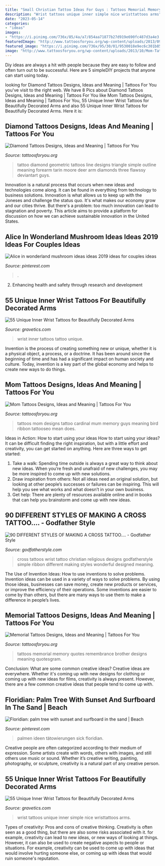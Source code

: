 ```yaml
---
title: "Small Christian Tattoo Ideas For Guys : Tattoos Memorial Memory Quotes Remembrance Brother Designs Meaning Quotesgram"
description: "Wrist tattoos unique inner simple nice wristtattoos arms"
date: "2023-05-14"
categories:
- "ideas"
images:
- "https://i.pinimg.com/736x/85/4a/a7/854aa71877b27d919e690fc487d3a4e3.jpg"
featuredImage: "http://www.tattoosforyou.org/wp-content/uploads/2013/09/Memory-Tattoos.jpg"
featured_image: "https://i.pinimg.com/736x/95/30/01/9530018e9ec6c301b85a7b872cbb74fc.jpg"
image: "http://www.tattoosforyou.org/wp-content/uploads/2013/10/Mom-Tattoos-For-Men.jpg"
---
```



Diy ideas are always a hit with people because they are easy to follow and often turn out to be successful. Here are 5 simpleDIY projects that anyone can start using today.

	

		
looking for Diamond Tattoos Designs, Ideas and Meaning | Tattoos For You you've visit to the right web. We have 8 Pics about Diamond Tattoos Designs, Ideas and Meaning | Tattoos For You like Mom Tattoos Designs, Ideas and Meaning | Tattoos For You, 55 Unique Inner Wrist Tattoos for Beautifully Decorated Arms and also 55 Unique Inner Wrist Tattoos for Beautifully Decorated Arms. Here it is:
		
    
## Diamond Tattoos Designs, Ideas And Meaning | Tattoos For You

<img loading=lazy src="http://www.tattoosforyou.org/wp-content/uploads/2013/10/Diamond-Tattoo-Outline.jpg" onerror="this.onerror=null;this.src='https://tse3.mm.bing.net/th?id=OIP.vVkqAr_uxybTuo_nAz255QHaJ4&amp;pid=15.1';" alt="Diamond Tattoos Designs, Ideas and Meaning | Tattoos For You">

_Source: tattoosforyou.org_

>tattoo diamond geometric tattoos line designs triangle simple outline meaning forearm tarin moore deer arm diamonds three flawssy deviantart guys. 

	

Innovation is a natural process that occurs when new ideas and technologies come along. It can be found in everything from technology to business solutions. Innovation is what allows us to keep up with the Joneses and challenge the status quo. It's what makes our economy grow and our cities thrive. But there's a problem: too much innovation can lead to stagnation and poverty. This article aims to provide a platform for discussion on how we can achieve sustainable innovation in the United States.

    
## Alice In Wonderland Mushroom Ideas Ideas 2019 Ideas For Couples Ideas

<img loading=lazy src="https://i.pinimg.com/736x/85/4a/a7/854aa71877b27d919e690fc487d3a4e3.jpg" onerror="this.onerror=null;this.src='https://tse1.mm.bing.net/th?id=OIP.25MCRkaa6tGq4vTSLwWw3AHaLH&amp;pid=15.1';" alt="Alice in wonderland mushroom ideas ideas 2019 ideas for couples ideas">

_Source: pinterest.com_

>. 

	

2. Enhancing health and safety through research and development 

    
## 55 Unique Inner Wrist Tattoos For Beautifully Decorated Arms

<img loading=lazy src="https://www.gravetics.com/wp-content/uploads/2017/03/Inner-Wrist-Tattoo-Design.jpg" onerror="this.onerror=null;this.src='https://tse2.mm.bing.net/th?id=OIP.aQ5ELNMW1gtYsnk35MDYaQHaHa&amp;pid=15.1';" alt="55 Unique Inner Wrist Tattoos for Beautifully Decorated Arms">

_Source: gravetics.com_

>wrist inner tattoos tattoo unique. 

	

Invention is the process of creating something new or unique, whether it is a physical object, a process, or a doctrine. It has been around since the beginning of time and has had a significant impact on human society and culture. Today, invention is a key part of the global economy and helps to create new ways to do things.

    
## Mom Tattoos Designs, Ideas And Meaning | Tattoos For You

<img loading=lazy src="http://www.tattoosforyou.org/wp-content/uploads/2013/10/Mom-Tattoos-For-Men.jpg" onerror="this.onerror=null;this.src='https://tse1.mm.bing.net/th?id=OIP.L3S7JZlE9ZeLXUglwl-sRwHaJ4&amp;pid=15.1';" alt="Mom Tattoos Designs, Ideas and Meaning | Tattoos For You">

_Source: tattoosforyou.org_

>tattoos mom designs tattoo cardinal mum memory guys meaning bird ribbon tattooseo mean does. 

	

Ideas in Action: How to start using your ideas
How to start using your ideas? It can be difficult finding the right inspiration, but with a little effort and creativity, you can get started on anything. Here are three ways to get started: 
1. Take a walk: Spending time outside is always a great way to think about new ideas. When you’re fresh and unafraid of new challenges, you may be more inspired to come up with new solutions. 
2. Draw inspiration from others: Not all ideas need an original solution, but looking at other people’s successes or failures can be inspiring. This will help you see what works and what doesn’t in your own business. 
3. Get help: There are plenty of resources available online and in books that can help you brainstorm and come up with new ideas.

    
## 90 DIFFERENT STYLES OF MAKING A CROSS TATTOO.... - Godfather Style

<img loading=lazy src="http://godfatherstyle.com/wp-content/uploads/2016/02/Christian-Cross-With-Ribbon-Tattoo-On-Wrist..jpg" onerror="this.onerror=null;this.src='https://tse2.mm.bing.net/th?id=OIP.FKL40ah4vwns-P2OFsO2egHaJ6&amp;pid=15.1';" alt="90 DIFFERENT STYLES OF MAKING A CROSS TATTOO.... - Godfather Style">

_Source: godfatherstyle.com_

>cross tattoos wrist tattoo christian religious designs godfatherstyle simple ribbon different making styles wonderful designed meaning. 

	

The Use of Invention Ideas: How to use inventions to solve problems.
Invention ideas can be used in a variety of ways to solve problems. By using those ideas, businesses can save money, create new products or services, or improve the efficiency of their operations. Some inventions are easier to come by than others, but there are many ways to use them to make a difference in people’s lives.

    
## Memorial Tattoos Designs, Ideas And Meaning | Tattoos For You

<img loading=lazy src="http://www.tattoosforyou.org/wp-content/uploads/2013/09/Memory-Tattoos.jpg" onerror="this.onerror=null;this.src='https://tse4.mm.bing.net/th?id=OIP.2G3m8Gd8v3K5JWT_Hw4llAHaJ4&amp;pid=15.1';" alt="Memorial Tattoos Designs, Ideas and Meaning | Tattoos For You">

_Source: tattoosforyou.org_

>tattoos memorial memory quotes remembrance brother designs meaning quotesgram. 

	

Conclusion: What are some common creative ideas?
Creative ideas are everywhere. Whether it's coming up with new designs for clothing or coming up with new ideas for films, creativity is always present. However, there are a few common creative ideas that people tend to come up with.

    
## Floridian: Palm Tree With Sunset And Surfboard In The Sand | Beach

<img loading=lazy src="https://i.pinimg.com/736x/95/30/01/9530018e9ec6c301b85a7b872cbb74fc.jpg" onerror="this.onerror=null;this.src='https://tse3.mm.bing.net/th?id=OIP.KN0jcnQ9mYd4jD94CCIT0wHaJ3&amp;pid=15.1';" alt="Floridian: palm tree with sunset and surfboard in the sand | Beach">

_Source: pinterest.com_

>palmen ideen tätowierungen sick floridian. 

	

Creative people are often categorized according to their medium of expression. Some artists create with words, others with images, and still others use music or sound. Whether it’s creative writing, painting, photography, or sculpture, creativity is a natural part of any creative person.

    
## 55 Unique Inner Wrist Tattoos For Beautifully Decorated Arms

<img loading=lazy src="https://www.gravetics.com/wp-content/uploads/2017/03/Nice-and-simple-wristtattoos.jpg" onerror="this.onerror=null;this.src='https://tse2.mm.bing.net/th?id=OIP.6BUAiLCkn4naoRAh0ZsxngHaHa&amp;pid=15.1';" alt="55 Unique Inner Wrist Tattoos for Beautifully Decorated Arms">

_Source: gravetics.com_

>wrist tattoos unique inner simple nice wristtattoos arms. 

	

Types of creativity: Pros and cons of creative thinking.
Creativity is often seen as a good thing, but there are also some risks associated with it. for example, creativity can lead to new ideas, or new ways of looking at things. However, it can also be used to create negative aspects to people or situations. For example, creativity can be used to come up with ideas that would involve hurting someone else, or coming up with ideas that would ruin someone's reputation.

